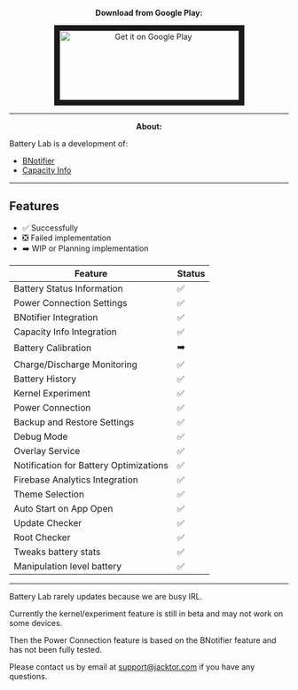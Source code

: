 <p align="center">
 <b>Download from Google Play:</b>
</p>

<p align="center">
<a href="https://play.google.com/store/apps/details?id=com.jacktor.batterylab">
<img src="https://play.google.com/intl/en_us/badges/images/generic/en_badge_web_generic.png"
alt="Get it on Google Play" width="323" height="125" border="10"/></a></p>

---
<p align="center">
<b>About:</b>
</p>

Battery Lab is a development of:
- <a href="https://github.com/jacktor-stan/BNotifier">BNotifier</a>
- <a href="https://github.com/Ph03niX-X/CapacityInfo">Capacity Info</a>

---

## Features
* ✅ Successfully
* ❎ Failed implementation
* ➡️ WIP or Planning implementation

| Feature                                 | Status |
|-----------------------------------------|--------|
| Battery Status Information              | ✅     |
| Power Connection Settings               | ✅     |
| BNotifier Integration                   | ✅     |
| Capacity Info Integration               | ✅     |
| Battery Calibration                     | ➡️     |
| Charge/Discharge Monitoring             | ✅     |
| Battery History                         | ✅     |
| Kernel Experiment                       | ✅     |
| Power Connection                        | ✅     |
| Backup and Restore Settings             | ✅     |
| Debug Mode                              | ✅     |
| Overlay Service                         | ✅     |
| Notification for Battery Optimizations  | ✅     |
| Firebase Analytics Integration          | ✅     |
| Theme Selection                         | ✅     |
| Auto Start on App Open                  | ✅     |
| Update Checker                          | ✅     |
| Root Checker 																											| ✅ 				|
| Tweaks battery stats 																			| ✅ 				|
| Manipulation level battery 													| ✅ 				|
---

Battery Lab rarely updates because we are busy IRL.

Currently the kernel/experiment feature is still in beta and may not work on some devices.

Then the Power Connection feature is based on the BNotifier feature and has not been fully tested.

Please contact us by email at support@jacktor.com if you have any questions.
